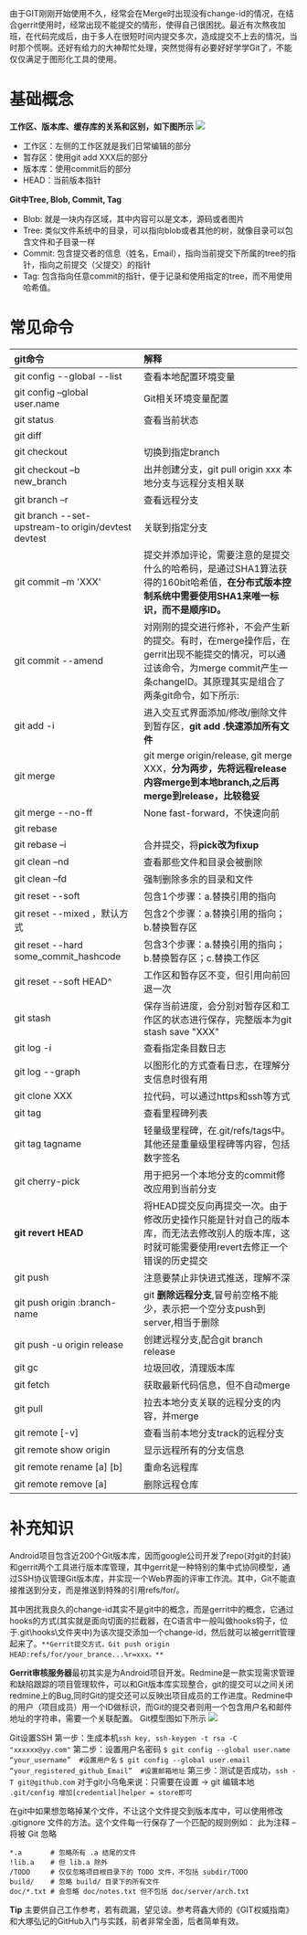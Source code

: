 由于GIT刚刚开始使用不久，经常会在Merge时出现没有change-id的情况，在结合gerrit使用时，经常出现不能提交的情形，使得自己很困扰。最近有次熬夜加班，在代码完成后，由于多人在很短时间内提交多次，造成提交不上去的情况，当时那个慌啊。还好有给力的大神帮忙处理，突然觉得有必要好好学学Git了，不能仅仅满足于图形化工具的使用。

# 基础概念
**工作区、版本库、缓存库的关系和区别，如下图所示**
![](https://images2015.cnblogs.com/blog/636325/201602/636325-20160222181728770-959132880.png)

* 工作区：左侧的工作区就是我们日常编辑的部分
* 暂存区：使用git add XXX后的部分
* 版本库：使用commit后的部分
* HEAD：当前版本指针

**Git中Tree, Blob, Commit, Tag**

* Blob: 就是一块内存区域，其中内容可以是文本，源码或者图片
* Tree: 类似文件系统中的目录，可以指向blob或者其他的树，就像目录可以包含文件和子目录一样
* Commit: 包含提交者的信息（姓名，Email），指向当前提交下所属的tree的指针，指向之前提交（父提交）的指针
* Tag: 包含指向任意commit的指针，便于记录和使用指定的tree，而不用使用哈希值。

# 常见命令
|git命令|解释|
|:--|:--|
|git config --global  --list | 查看本地配置环境变量|
|git config –global user.name | Git相关环境变量配置|
| git status| 查看当前状态|
| git diff| |
| git checkout <branch>| 切换到指定branch|
|git checkout –b new_branch |出并创建分支，git pull origin xxx 本地分支与远程分支相关联 |
|git branch –r | 查看远程分支|
|	git branch --set-upstream-to origin/devtest devtest|关联到指定分支|
| git commit –m 'XXX'	| 提交并添加评论，需要注意的是提交什么的哈希码，是通过SHA1算法获得的160bit哈希值，**在分布式版本控制系统中需要使用SHA1来唯一标识，而不是顺序ID。**|
|git commit --amend | 对刚刚的提交进行修补，不会产生新的提交。有时，在merge操作后，在gerrit出现不能提交的情况，可以通过该命令，为merge commit产生一条changeID。其原理其实是组合了两条git命令，如下所示:|
| git add -i| 进入交互式界面添加/修改/删除文件到暂存区，**git add .快速添加所有文件**|
|git merge |git merge origin/release, git merge XXX，**分为两步，先将远程release内容merge到本地branch,之后再merge到release，比较稳妥**|
|git merge --no-ff|None fast-forward，不快速向前|
|git rebase | |
|git rebase –i|合并提交，将**pick改为fixup**|
| git clean –nd |	查看那些文件和目录会被删除 |
|git clean –fd | 强制删除多余的目录和文件|
| git reset --soft <commit>| 包含1个步骤：a.替换引用的指向 |
|git reset --mixed <commit>，默认方式 | 包含2个步骤：a.替换引用的指向；b.替换暂存区|
| git reset --hard some_commit_hashcode| 包含3个步骤：a.替换引用的指向；b.替换暂存区；c.替换工作区|
|git reset --soft HEAD^| 工作区和暂存区不变，但引用向前回退一次|
|git stash| 保存当前进度，会分别对暂存区和工作区的状态进行保存，完整版本为git stash save "XXX"|
| git log -i|查看指定条目数日志|
|git log --graph | 	以图形化的方式查看日志，在理解分支信息时很有用|
| git clone XXX| 拉代码，可以通过https和ssh等方式|
| git tag| 查看里程碑列表|
| git tag tagname	| 轻量级里程碑，在.git/refs/tags中。其他还是重量级里程碑等内容，包括数字签名|
| git cherry-pick <commit>| 	用于把另一个本地分支的commit修改应用到当前分支|
| **git revert HEAD**| 将HEAD提交反向再提交一次。由于修改历史操作只能是针对自己的版本库，而无法去修改别人的版本库，这时就可能需要使用revert去修正一个错误的历史提交|
|git push| 注意要禁止非快进式推送，理解不深|
| git push origin :branch-name| git **删除远程分支**,冒号前空格不能少，表示把一个空分支push到server,相当于删除|
|git push -u origin release　 |创建远程分支,配合git branch release |
| git gc| 垃圾回收，清理版本库|
| git fetch|获取最新代码信息，但不自动merge |
| git pull| 拉去本地分支关联的远程分支的内容，并merge|
|git remote [-v]| 查看当前本地分支track的远程分支|
| git remote show origin| 显示远程所有的分支信息|
| git remote rename [a] [b]| 重命名远程库|
| git remote  remove [a]| 删除远程仓库|

# 补充知识
Android项目包含近200个Git版本库，因而google公司开发了repo(对git的封装)和gerrit两个工具进行版本库管理，其中gerrit是一种特别的集中式协同模型，通过SSH协议管理Git版本库，并实现一个Web界面的评审工作流。其中，Git不能直接推送到分支，而是推送到特殊的引用refs/for/<branch-name>。

其中困扰我良久的change-id其实不是git中的概念，而是gerrit中的概念，它通过hooks的方式(其实就是面向切面的拦截器，在C语言中一般叫做hooks钩子，位于.git\hooks\文件夹中)为该次提交添加一个change-id，然后就可以被gerrit管理起来了。`**Gerrit提交方式，Git push origin HEAD:refs/for/your_brance...%r=xxx。**`

**Gerrit审核服务器**最初其实是为Android项目开发。Redmine是一款实现需求管理和缺陷跟踪的项目管理软件，可以和Git版本库实现整合，git的提交可以之间关闭redmine上的Bug,同时Git的提交还可以反映出项目成员的工作进度。Redmine中的用户（项目成员）用一个ID做标识，而Git的提交者则用一个包含用户名和邮件地址的字符串，需要一个关联配置。
Git模型图如下所示
![](https://images2015.cnblogs.com/blog/636325/201606/636325-20160601080654149-971010202.png)

Git设置SSH
第一步：生成本机`ssh key, ssh-keygen -t rsa -C "xxxxxx@yy.com"`
第二步：设置用户名密码
`$ git config --global user.name “your_username”  #设置用户名`
`$ git config --global user.email “your_registered_github_Email”  #设置邮箱地址`
第三步：测试是否成功，`ssh -T git@github.com`
对于git小乌龟来说：只需要在设置 -> git 编辑本地 `.git/config 增加[credential]helper = store即可`

在git中如果想忽略掉某个文件，不让这个文件提交到版本库中，可以使用修改 .gitignore 文件的方法。这个文件每一行保存了一个匹配的规则例如：
此为注释 – 将被 Git 忽略

	*.a       # 忽略所有 .a 结尾的文件
	!lib.a    # 但 lib.a 除外
	/TODO     # 仅仅忽略项目根目录下的 TODO 文件，不包括 subdir/TODO
	build/    # 忽略 build/ 目录下的所有文件
	doc/*.txt # 会忽略 doc/notes.txt 但不包括 doc/server/arch.txt


**Tip**
主要供自己工作参考，若有疏漏，望见谅。参考蒋鑫大师的《GIT权威指南》和大塚弘记的GitHub入门与实践，前者非常全面，后者简单有效。


